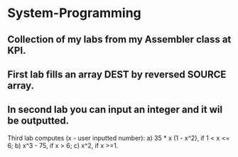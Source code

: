 # System-Programming
Collection of my labs from my Assembler class at KPI.
---------------------------------------------------------------
First lab fills an array DEST by reversed SOURCE array.
---------------------------------------------------------------
In second lab you can input an integer and it wil be outputted.
---------------------------------------------------------------
Third lab computes (x - user inputted number):
a) 35 * x (1 - x^2), if 1 < x <= 6;
b) x^3 - 75, if x > 6;
c) x^2, if x >=1.